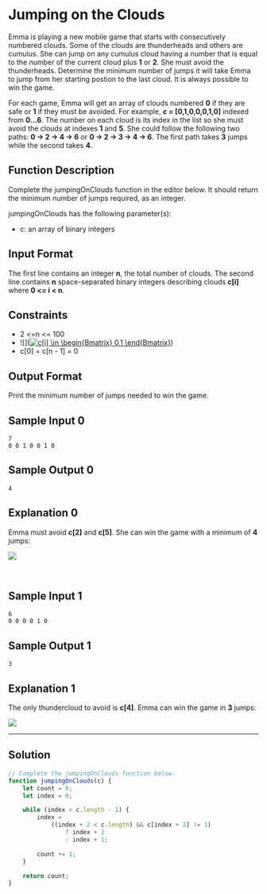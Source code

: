 # Jumping on the Clouds

Emma is playing a new mobile game that starts with consecutively numbered clouds. Some of the clouds are thunderheads and others are cumulus. She can jump on any cumulus cloud having a number that is equal to the number of the current cloud plus **1** or **2**. She must avoid the thunderheads. Determine the minimum number of jumps it will take Emma to jump from her starting postion to the last cloud. It is always possible to win the game.

For each game, Emma will get an array of clouds numbered **0** if they are safe or **1** if they must be avoided. For example, **c = [0,1,0,0,0,1,0]** indexed from **0...6**. The number on each cloud is its index in the list so she must avoid the clouds at indexes **1** and **5**. She could follow the following two paths: **0 -> 2 -> 4 -> 6** or **0 -> 2 -> 3 -> 4 -> 6**. The first path takes **3** jumps while the second takes **4**.

## Function Description

Complete the jumpingOnClouds function in the editor below. It should return the minimum number of jumps required, as an integer.

jumpingOnClouds has the following parameter(s):

- c: an array of binary integers

## Input Format

The first line contains an integer **n**, the total number of clouds. The second line contains **n** space-separated binary integers describing clouds **c[i]** where **0 <= i < n**.

## Constraints 

- 2 <=n <= 100
- ![](<a href="https://www.codecogs.com/eqnedit.php?latex=c[i]&space;\in&space;\begin{Bmatrix}&space;0,1&space;\end{Bmatrix}" target="_blank"><img src="https://latex.codecogs.com/gif.latex?c[i]&space;\in&space;\begin{Bmatrix}&space;0,1&space;\end{Bmatrix}" title="c[i] \in \begin{Bmatrix} 0,1 \end{Bmatrix}" /></a>)
- c[0] = c[n - 1] = 0

## Output Format

Print the minimum number of jumps needed to win the game.

## Sample Input 0

```
7
0 0 1 0 0 1 0
```

## Sample Output 0

```
4
```

## Explanation 0

Emma must avoid **c[2]** and **c[5]**. She can win the game with a minimum of **4** jumps:<br/>

![](https://s3.amazonaws.com/hr-challenge-images/20832/1461134731-c258160d15-jump2.png)

<br/>

## Sample Input 1

```
6
0 0 0 0 1 0
```

## Sample Output 1

```
3
```

## Explanation 1

The only thundercloud to avoid is **c[4]**. Emma can win the game in **3** jumps:<br/>

![](https://s3.amazonaws.com/hr-challenge-images/20832/1461136358-764298d363-jump5.png)

---

## Solution

```javascript
// Complete the jumpingOnClouds function below.
function jumpingOnClouds(c) {
    let count = 0;
    let index = 0;

    while (index < c.length - 1) {
        index =
            ((index + 2 < c.length) && c[index + 2] != 1)
                ? index + 2
                : index + 1;

        count += 1;
    }

    return count;
}
```

